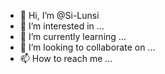 - 👋 Hi, I’m @Si-Lunsi
- 👀 I’m interested in ...
- 🌱 I’m currently learning ...
- 💞️ I’m looking to collaborate on ...
- 📫 How to reach me ...

<!---
Si-Lunsi/Si-Lunsi is a ✨ special ✨ repository because its `README.md` (this file) appears on your GitHub profile.
You can click the Preview link to take a look at your changes.
--->
